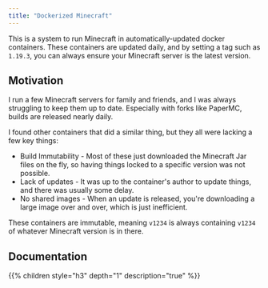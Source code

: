 ```yaml
---
title: "Dockerized Minecraft"
---
```


This is a system to run Minecraft in automatically-updated docker containers.
These containers are updated daily, and by setting a tag such as `1.19.3`, you
can always ensure your Minecraft server is the latest version.

## Motivation

I run a few Minecraft servers for family and friends, and I was always
struggling to keep them up to date.  Especially with forks like PaperMC, builds
are released nearly daily.

I found other containers that did a similar thing, but they all were lacking a
few key things:

* Build Immutability - Most of these just downloaded the Minecraft Jar files on
  the fly, so having things locked to a specific version was not possible.
* Lack of updates - It was up to the container's author to update things, and
  there was usually some delay.
* No shared images - When an update is released, you're downloading a large
  image over and over, which is just inefficient.

These containers are immutable, meaning `v1234` is always containing `v1234` of
whatever Minecraft version is in there.

## Documentation

{{% children style="h3" depth="1" description="true" %}}
